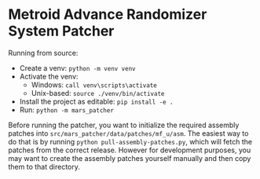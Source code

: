 # Metroid Advance Randomizer System Patcher

Running from source:
- Create a venv: `python -m venv venv`
- Activate the venv:
  - Windows: `call venv\scripts\activate`
  - Unix-based: `source ./venv/bin/activate`
- Install the project as editable: `pip install -e .`
- Run: `python -m mars_patcher`

Before running the patcher, you want to initialize the required assembly patches into `src/mars_patcher/data/patches/mf_u/asm`.
The easiest way to do that is by running `python pull-assembly-patches.py`, which will fetch the patches from the correct release.
However for development purposes, you may want to create the assembly patches yourself manually and then copy them to that directory.
